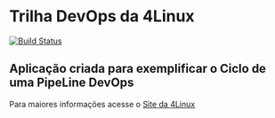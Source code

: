 # Trilha DevOps da 4Linux

<!-- Altere a Flag abaixo com sua URL do Travis -->
[![Build Status](https://travis-ci.org/nanolima/DevOpsLab-HelloWorld.svg?branch=master)](https://travis-ci.org/nanolima/DevOpsLab-HelloWorld)

## Aplicação criada para exemplificar o Ciclo de uma PipeLine DevOps


Para maiores informações acesse o [Site da 4Linux](https://www.4linux.com.br/cursos/devops)
